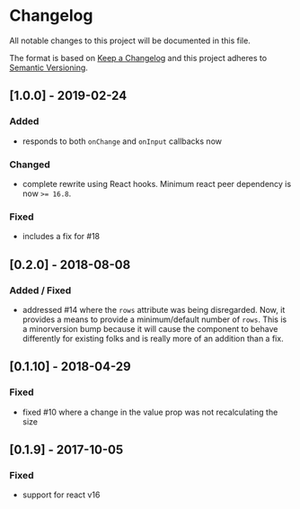 # Changelog
All notable changes to this project will be documented in this file.

The format is based on [Keep a Changelog](http://keepachangelog.com/en/1.0.0/)
and this project adheres to [Semantic Versioning](http://semver.org/spec/v2.0.0.html).

## [1.0.0] - 2019-02-24

### Added
* responds to both `onChange` and `onInput` callbacks now

### Changed
* complete rewrite using React hooks. Minimum react peer dependency is now
  `>= 16.8`.

### Fixed
* includes a fix for #18

## [0.2.0] - 2018-08-08

### Added / Fixed
* addressed #14 where the `rows` attribute was being disregarded. Now, it
  provides a means to provide a minimum/default number of `rows`. This is a
  minorversion bump because it will cause the component to behave differently
  for existing folks and is really more of an addition than a fix.

## [0.1.10] - 2018-04-29

### Fixed
* fixed #10 where a change in the value prop was not recalculating the size

## [0.1.9] - 2017-10-05

### Fixed
* support for react v16
